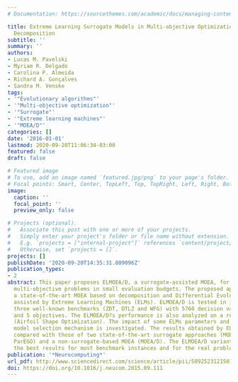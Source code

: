 ```yaml
---
# Documentation: https://sourcethemes.com/academic/docs/managing-content/

title: Extreme Learning Surrogate Models in Multi-objective Optimization based on
  Decomposition
subtitle: ''
summary: ''
authors:
- Lucas M. Pavelski
- Myriam R. Delgado
- Carolina P. Almeida
- Richard A. Gonçalves
- Sandra M. Venske
tags:
- '"Evolutionary algorithms"'
- '"Multi-objective optimization"'
- '"Surrogate"'
- '"Extreme learning machines"'
- '"MOEA/D"'
categories: []
date: '2016-01-01'
lastmod: 2020-09-20T11:06:34-03:00
featured: false
draft: false

# Featured image
# To use, add an image named `featured.jpg/png` to your page's folder.
# Focal points: Smart, Center, TopLeft, Top, TopRight, Left, Right, BottomLeft, Bottom, BottomRight.
image:
  caption: ''
  focal_point: ''
  preview_only: false

# Projects (optional).
#   Associate this post with one or more of your projects.
#   Simply enter your project's folder or file name without extension.
#   E.g. `projects = ["internal-project"]` references `content/project/deep-learning/index.md`.
#   Otherwise, set `projects = []`.
projects: []
publishDate: '2020-09-20T14:35:31.809096Z'
publication_types:
- 2
abstract: This paper proposes ELMOEA/D, a surrogate-assisted MOEA, for solving costly
  multi-objective problems in small evaluation budgets. The proposed approach encompasses
  a state-of-the-art MOEA based on decomposition and Differential Evolution (MOEA/D-DE)
  assisted by Extreme Learning Machines (ELMs). ELMOEA/D is tested in instances from
  three well-known benchmarks (ZDT, DTLZ and WFG) with 5?60 decision variables, 2
  and 5 objectives. The ELMOEA/D?s performance is also analyzed on a real problem
  (Airfoil Shape Optimization). The impact of some ELMs parameters and an automatic
  model selection mechanism is investigated. The results obtained by ELMOEA/D are
  compared with those of two state-of-the-art surrogate approaches (MOEA/D-RBF and
  ParEGO) and a non-surrogate-based MOEA (MOEA/D). The ELMOEA/D variants are among
  the best results for most benchmark instances and for the real problem.
publication: '*Neurocomputing*'
url_pdf: http://www.sciencedirect.com/science/article/pii/S0925231215016094
doi: https://doi.org/10.1016/j.neucom.2015.09.111
---
```

